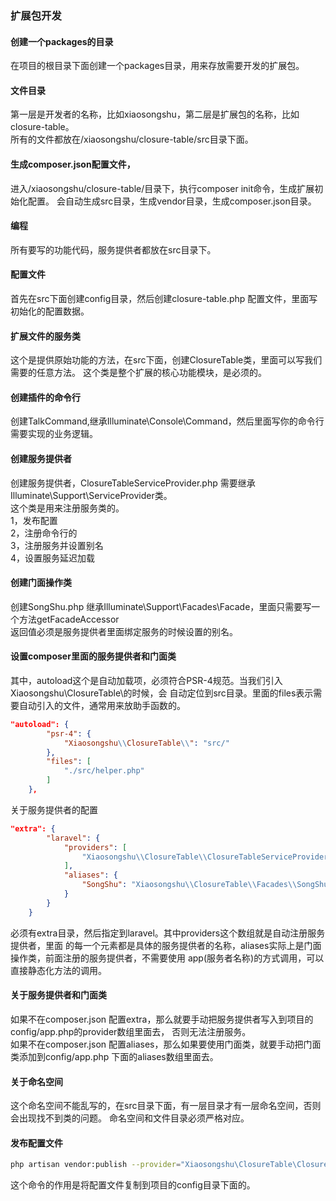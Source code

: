 ### 扩展包开发

#### 创建一个packages的目录
在项目的根目录下面创建一个packages目录，用来存放需要开发的扩展包。<br>
#### 文件目录
第一层是开发者的名称，比如xiaosongshu，第二层是扩展包的名称，比如closure-table。<br>
所有的文件都放在/xiaosongshu/closure-table/src目录下面。
#### 生成composer.json配置文件，
进入/xiaosongshu/closure-table/目录下，执行composer init命令，生成扩展初始化配置。
会自动生成src目录，生成vendor目录，生成composer.json目录。
#### 编程
所有要写的功能代码，服务提供者都放在src目录下。
#### 配置文件
首先在src下面创建config目录，然后创建closure-table.php 配置文件，里面写初始化的配置数据。
#### 扩展文件的服务类
这个是提供原始功能的方法，在src下面，创建ClosureTable类，里面可以写我们需要的任意方法。
这个类是整个扩展的核心功能模块，是必须的。
#### 创建插件的命令行
创建TalkCommand,继承Illuminate\Console\Command，然后里面写你的命令行需要实现的业务逻辑。
#### 创建服务提供者
创建服务提供者，ClosureTableServiceProvider.php 需要继承Illuminate\Support\ServiceProvider类。<br>
这个类是用来注册服务类的。<br>
1，发布配置<br>
2，注册命令行的<br>
3，注册服务并设置别名<br>
4，设置服务延迟加载<br>
#### 创建门面操作类
创建SongShu.php 继承Illuminate\Support\Facades\Facade，里面只需要写一个方法getFacadeAccessor<br>
返回值必须是服务提供者里面绑定服务的时候设置的别名。
#### 设置composer里面的服务提供者和门面类
其中，autoload这个是自动加载项，必须符合PSR-4规范。当我们引入Xiaosongshu\\ClosureTable\\的时候，会
自动定位到src目录。里面的files表示需要自动引入的文件，通常用来放助手函数的。
```json 
"autoload": {
        "psr-4": {
            "Xiaosongshu\\ClosureTable\\": "src/"
        },
        "files": [
            "./src/helper.php"
        ]
    },
```
关于服务提供者的配置
```json 
"extra": {
        "laravel": {
            "providers": [
                "Xiaosongshu\\ClosureTable\\ClosureTableServiceProvider"
            ],
            "aliases": {
                "SongShu": "Xiaosongshu\\ClosureTable\\Facades\\SongShu"
            }
        }
    }
```
必须有extra目录，然后指定到laravel。其中providers这个数组就是自动注册服务提供者，里面
的每一个元素都是具体的服务提供者的名称，aliases实际上是门面操作类，前面注册的服务提供者，不需要使用
app(服务者名称)的方式调用，可以直接静态化方法的调用。
#### 关于服务提供者和门面类
如果不在composer.json 配置extra，那么就要手动把服务提供者写入到项目的config/app.php的provider数组里面去，
否则无法注册服务。<br>
如果不在composer.json 配置aliases，那么如果要使用门面类，就要手动把门面类添加到config/app.php
下面的aliases数组里面去。
#### 关于命名空间
这个命名空间不能乱写的，在src目录下面，有一层目录才有一层命名空间，否则会出现找不到类的问题。
命名空间和文件目录必须严格对应。
#### 发布配置文件
```bash
php artisan vendor:publish --provider="Xiaosongshu\ClosureTable\ClosureTableServiceProvider" --force
```
这个命令的作用是将配置文件复制到项目的config目录下面的。




